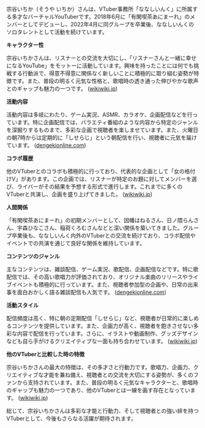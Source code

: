 宗谷いちか（そうや いちか）さんは、VTuber事務所「ななしいんく」に所属する多才なバーチャルYouTuberです。2018年6月に「有閑喫茶あにまーれ」のメンバーとしてデビューし、2022年4月に同グループを卒業後、ななしいんくのソロタレントとして活動を続けています。

**キャラクター性**

宗谷いちかさんは、リスナーとの交流を大切にし、「リスナーさんと一緒に幸せになるYouTube」をモットーに活動しています。興味を持ったことには何でも挑戦する行動派で、得意不得意に関係なく新しいことに積極的に取り組む姿勢が特徴です。また、普段の明るく元気な性格と、歌唱時の透き通った伸びやかな歌声とのギャップも魅力の一つです。 ([wikiwiki.jp](https://wikiwiki.jp/774inc/%E5%AE%97%E8%B0%B7%E3%81%84%E3%81%A1%E3%81%8B?utm_source=openai))

**活動内容**

活動内容は多岐にわたり、ゲーム実況、ASMR、カラオケ、企画配信などを行っています。特に企画配信では、バラエティ番組のような内容から特定のジャンルを深掘りするものまで、多彩な企画で視聴者を楽しませています。また、火曜日の朝7時からは定期的に「しせらじ」という朝配信を行い、視聴者に元気を届けています。 ([dengekionline.com](https://dengekionline.com/article/202408/13287?utm_source=openai))

**コラボ履歴**

他のVTuberとのコラボも積極的に行っており、代表的な企画として「女の格付けV」があります。この企画では、リスナーが特定のお題に対してメンバーを選び、ライバーがその結果を予想する形式で進行します。これまでに多くのVTuberと共演し、企画を盛り上げてきました。 ([wikiwiki.jp](https://wikiwiki.jp/774inc/%E4%BC%81%E7%94%BB%E4%B8%80%E8%A6%A7?utm_source=openai))

**人間関係**

「有閑喫茶あにまーれ」の初期メンバーとして、因幡はねるさん、日ノ隈らんさん、宇森ひなこさん、稲荷くろむさんなどと深い関係を築いてきました。グループ卒業後も、ななしいんく内外のVTuberとの交流を続けており、コラボ配信やイベントでの共演を通じて良好な関係を維持しています。

**コンテンツのジャンル**

主なコンテンツは、雑談配信、ゲーム実況、歌配信、企画配信などです。特に歌配信では、その高い歌唱力が評価されており、オリジナル楽曲のリリースやライブイベントも積極的に行っています。また、視聴者参加型の企画や、日常の出来事を面白おかしく語る雑談配信も人気です。 ([dengekionline.com](https://dengekionline.com/article/202408/13287?utm_source=openai))

**活動スタイル**

配信頻度は高く、特に朝の定期配信「しせらじ」など、視聴者が日常的に楽しめるコンテンツを提供しています。また、企画力が高く、視聴者を飽きさせない多彩な内容で配信を行っています。さらに、イラストや動画制作、グッズデザインなども自ら手がけるクリエイティブな一面も持ち合わせています。 ([wikiwiki.jp](https://wikiwiki.jp/774inc/%E5%AE%97%E8%B0%B7%E3%81%84%E3%81%A1%E3%81%8B?utm_source=openai))

**他のVTuberと比較した時の特徴**

宗谷いちかさんの最大の特徴は、その多才さと行動力です。歌唱力、企画力、クリエイティブな才能を兼ね備え、視聴者との交流を大切にする姿勢が、多くのファンから支持されています。また、普段の明るく元気なキャラクターと、歌唱時のギャップも魅力の一つであり、他のVTuberとは一線を画す存在となっています。 ([wikiwiki.jp](https://wikiwiki.jp/774inc/%E4%BC%81%E7%94%BB%E4%B8%80%E8%A6%A7/%E5%BE%AE%E5%85%AC%E5%BC%8Fwiki?utm_source=openai))

総じて、宗谷いちかさんは多彩な才能と行動力、そして視聴者との強い絆を持つVTuberとして、今後もさらなる活躍が期待されます。 